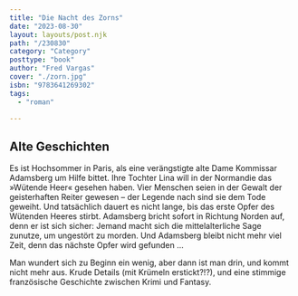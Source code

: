 ```yaml
---
title: "Die Nacht des Zorns"
date: "2023-08-30"
layout: layouts/post.njk
path: "/230830"
category: "Category"
posttype: "book"
author: "Fred Vargas"
cover: "./zorn.jpg"
isbn: "9783641269302"
tags:
  - "roman"

---
```

## Alte Geschichten

Es ist Hochsommer in Paris, als eine verängstigte alte Dame Kommissar Adamsberg um Hilfe bittet. Ihre Tochter Lina will in der Normandie das »Wütende Heer« gesehen haben. Vier Menschen seien in der Gewalt der geisterhaften Reiter gewesen – der Legende nach sind sie dem Tode geweiht. Und tatsächlich dauert es nicht lange, bis das erste Opfer des Wütenden Heeres stirbt. Adamsberg bricht sofort in Richtung Norden auf, denn er ist sich sicher: Jemand macht sich die mittelalterliche Sage zunutze, um ungestört zu morden. Und Adamsberg bleibt nicht mehr viel Zeit, denn das nächste Opfer wird gefunden ...

Man wundert sich zu Beginn ein wenig, aber dann ist man drin, und kommt nicht mehr aus. Krude Details (mit Krümeln erstickt?!?), und eine stimmige französische Geschichte zwischen Krimi und Fantasy.
